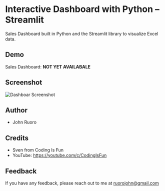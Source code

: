 
# Interactive Dashboard with Python – Streamlit

Sales Dashboard built in Python and the Streamlit library to visualize Excel data.

## Demo
Sales Dashboard: **NOT YET AVAILABALE**

## Screenshot

![Dashboar Screenshot](https://content.screencast.com/users/jubbel3/folders/Snagit/media/64b4d64a-4e59-4bec-9f16-771eb1a99005/08.18.2021-19.50.jpg)


## Author
- John Ruoro

## Credits
- Sven from Coding Is Fun
- YouTube: https://youtube.com/c/CodingIsFun




## Feedback

If you have any feedback, please reach out to me at ruorojohn@gmail.com

